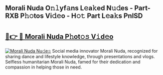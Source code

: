 ## Morali Nuda O𝚗𝚕yf𝚊ns L𝚎a𝚔ed N𝚞𝚍es - Part-RXB P𝚑𝚘tos Vi𝚍𝚎o - H𝚘𝚝 Part L𝚎a𝚔s PnlSD

# <h2><a href="http://kfc6sd.oniu.top/?m=Morali+Nuda">🔗👉 🔴 Morali Nuda P𝚑ot𝚘𝚜 V𝚒d𝚎o</a></h2>

[![Morali Nuda Nu𝚍e𝚜](https://i.imgur.com/0qMVB7G.gif)](http://kfc6sd.oniu.top/?m=Morali+Nuda)
Social media innovator Morali Nuda, recognized for sharing dance and lifestyle knowledge, through presentations and vlogs. Selfless humanitarian Morali Nuda, famed for their dedication and compassion in helping those in need.  
